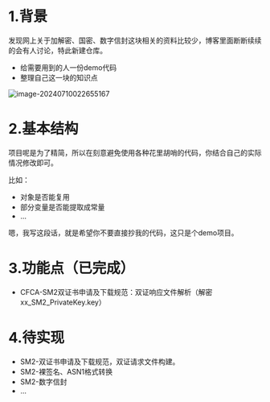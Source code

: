 # 1.背景

发现网上关于加解密、国密、数字信封这块相关的资料比较少，博客里面断断续续的会有人讨论，特此新建仓库。

- 给需要用到的人一份demo代码
- 整理自己这一块的知识点

![image-20240710022655167](https://markdown-1258124344.cos.ap-guangzhou.myqcloud.com/images/202407100226341.png)



# 2.基本结构

项目呢是为了精简，所以在刻意避免使用各种花里胡哨的代码，你结合自己的实际情况修改即可。

比如：

- 对象是否能复用
- 部分变量是否能提取成常量
- ...

嗯，我写这段话，就是希望你不要直接抄我的代码，这只是个demo项目。



# 3.功能点（已完成）

- CFCA-SM2双证书申请及下载规范：双证响应文件解析（解密xx_SM2_PrivateKey.key）



# 4.待实现

- SM2-双证书申请及下载规范，双证请求文件构建。
- SM2-裸签名、ASN1格式转换
- SM2-数字信封
- ...

